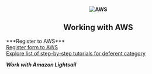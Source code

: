 <h4 align="center">
  <img alt="AWS" src="https://www.softwareone.com/-/media/global/logos/aws-logo-teaser.png?rev=7faf0711601f44be8c333218fb2de560&sc_lang=uk-ua&hash=4CF9A89A30B904103D48EEBC2A84C607">
</h4>
<h2 align="center"> Working with AWS </h2>
***Register to AWS*** <br>
<a href="https://portal.aws.amazon.com/billing/signup?redirect_url=https%3A%2F%2Faws.amazon.com%2Fregistration-confirmation#/start"> Register form to AWS </a> <br>
<a href="https://aws.amazon.com/ru/getting-started/hands-on/?awsf.getting-started-category=category%23compute&awsf.getting-started-content-type=content-type%23hands-on&?e=gs2020&p=gsrc&awsf.getting-started-level=level%23300"> Explore list of step-by-step tutorials for deferent category </a> <br>

***Work with Amazon Lightsail*** <br>

